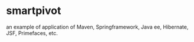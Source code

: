 smartpivot
==========

an example of application of Maven, Springframework, Java ee, Hibernate, JSF, Primefaces, etc.
